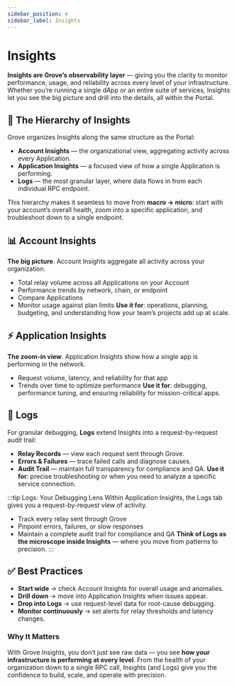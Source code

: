 ```yaml
---
sidebar_position: 4
sidebar_label: Insights
---
```


# Insights
**Insights are Grove’s observability layer** — giving you the clarity to monitor performance, usage, and reliability across every level of your infrastructure. Whether you’re running a single dApp or an entire suite of services, Insights let you see the big picture and drill into the details, all within the Portal.

## 🔭 The Hierarchy of Insights
Grove organizes Insights along the same structure as the Portal:
- **Account Insights** — the organizational view, aggregating activity across every Application.
- **Application Insights** — a focused view of how a single Application is performing.
- **Logs** — the most granular layer, where data flows in from each individual RPC endpoint.

This hierarchy makes it seamless to move from **macro → micro**: start with your account’s overall health, zoom into a specific application, and troubleshoot down to a single endpoint.

## 📊 Account Insights
**The big picture**. Account Insights aggregate all activity across your organization.
- Total relay volume across all Applications on your Account
- Performance trends by network, chain, or endpoint
- Compare Applications
- Monitor usage against plan limits
**Use it for**: operations, planning, budgeting, and understanding how your team’s projects add up at scale.

## ⚡ Application Insights
**The zoom-in view**. Application Insights show how a single app is performing in the network.
- Request volume, latency, and reliability for that app
- Trends over time to optimize performance
**Use it for**: debugging, performance tuning, and ensuring reliability for mission-critical apps.

## 📝 Logs
For granular debugging, **Logs** extend Insights into a request-by-request audit trail:
- **Relay Records** — view each request sent through Grove.
- **Errors & Failures** — trace failed calls and diagnose causes.
- **Audit Trail** — maintain full transparency for compliance and QA.
**Use it for**: precise troubleshooting or when you need to analyze a specific service connection.

:::tip Logs: Your Debugging Lens
Within Application Insights, the Logs tab gives you a request-by-request view of activity.
- Track every relay sent through Grove
- Pinpoint errors, failures, or slow responses
- Maintain a complete audit trail for compliance and QA
**Think of Logs as the microscope inside Insights** — where you move from patterns to precision.
:::

## ✅ Best Practices
- **Start wide** → check Account Insights for overall usage and anomalies.
- **Drill down** → move into Application Insights when issues appear.
- **Drop into Logs** → use request-level data for root-cause debugging.
- **Monitor continuously** → set alerts for relay thresholds and latency changes.

### Why It Matters
With Grove Insights, you don’t just see raw data — you see **how your infrastructure is performing at every level**. From the health of your organization down to a single RPC call, Insights (and Logs) give you the confidence to build, scale, and operate with precision.
